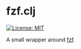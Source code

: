 # fzf.clj

[![License: MIT](https://img.shields.io/badge/license-MIT-blue.svg?style=flat)](https://choosealicense.com/licenses/mit/)

A small wrapper around [fzf](https://github.com/junegunn/fzf).
